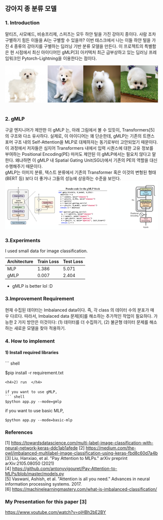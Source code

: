 ## 강아지 종 분류 모델  
### 1. Introduction
말티즈, 사모예드, 비숑프리제, 스피츠는 모두 하얀 털을 가진 강아지 종이다. 사람 조차 구별하기 힘든 이들을 AI는 구별할 수 있을까? 이번 태스크에서 나는 이들 하얀 털을 가진 4 종류의 강아지를 구별하는 딥러닝 기반 분류 모델을 만든다. 이 프로젝트의 특별함은 현 시점에서 최신 아이디어인 gMLP[3] 아키텍처 최근 급부상하고 있는 딥러닝 프레임워크인 Pytorch-Lightning을 이용한다는 점이다. 

![](images/2.png)
  <br>
  <br>
### 2. gMLP
구글 엔지니어가 제안한 이 gMLP 는, 아래 그림에서 볼 수 있듯이, Transformers[5]의 구조와 다소 유사하다. 실제로, 이 아이디어는 꽤 단순한데, gMLP는 기존의 트랜스포머 구조 내의 Self-Attention을 MLP로 대체하자는 동기로부터 고안되었기 때문이다. 이 과정에서 저자들은 심지어 Transformers 내에서 입력 시퀀스에 대한 고유 정보를 부여하는 Positional Encoding(PE) 마저도 제안된 이 gMLP에서는 필요치 않다고 말한다. 왜냐하면 이 gMLP 내 Spatial Gating Unit(SGU)에서 기존의 PE의 역할을 대신 수행해주기 때문이다.  
gMLP는 이미지 분류, 텍스트 분류에서 기존의 Transformer 혹은 이것의 변형된 형태(BERT 등) 보다 더 좋거나 그들의 성능에 상응하는 수준을 보인다. 
![](images/3.png)

### 3.Experiments
I used  small data for image classification. 

| Architecture | Train Loss | Test Loss |
|-------|-------|-------|
|MLP| 1.386 |5.071|
|gMLP| 0.007 |2.404|

- gMLP is better lol :D


### 3.Improvement Requirement  
현재 수집된 데이터는 Imbalanced data이다. 즉, 각 class 의 데이터 수의 분포가 매우 다르다. 따라서, Imbalaced data 문제[6]를 해소하는 추가적인 작업이 필요하다. 가능한 2 가지 방안은 이것이다: (1) 데이터를 더 수집하기, (2) 불균형 데이터 문제를 해소하는 새로운 모델을 찾아 적용하기. 

### 4. How to implement
<h4>1) Install required libraries</h4>
``` shell 

$pip install -r requirement.txt 

```
<h4>2) run  </h4>

if you want to use gMLP,
``` shell
$python app.py --mode=gmlp
```
if you want to use basic MLP,
``` shell
$python app.py --mode=basic-mlp
```



### References 
[1] https://towardsdatascience.com/multi-label-image-classification-with-neural-network-keras-ddc1ab1afede
[2] https://medium.com/the-owl/imbalanced-multilabel-image-classification-using-keras-fbd8c60d7a4b  
[3] Liu, Hanxiao, et al. "Pay Attention to MLPs." arXiv preprint arXiv:2105.08050 (2021)  
[4] https://github.com/antonyvigouret/Pay-Attention-to-MLPs/blob/master/models.py  
[5] Vaswani, Ashish, et al. "Attention is all you need." Advances in neural information processing systems. 2017.  
[6] https://machinelearningmastery.com/what-is-imbalanced-classification/
### My Presentation for this paper [3]

https://www.youtube.com/watch?v=ojHBh2bE2BY
